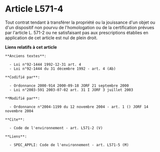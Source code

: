 # Article L571-4

Tout contrat tendant à transférer la propriété ou la jouissance d'un objet ou d'un dispositif non pourvu de l'homologation ou
de la certification prévues par l'article L. 571-2 ou ne satisfaisant pas aux prescriptions établies en application de cet
article est nul de plein droit.

**Liens relatifs à cet article**

	**Anciens textes**:

	  - Loi n°92-1444 1992-12-31 art. 4
	  - Loi n°92-1444 du 31 décembre 1992 - art. 4 (Ab)

	**Codifié par**:

	  - Ordonnance 2000-914 2000-09-18 JORF 21 septembre 2000
	  - Loi n°2003-591 2003-07-02 art. 31 I JORF 3 juillet 2003

	**Modifié par**:

	  - Ordonnance n°2004-1199 du 12 novembre 2004 - art. 1 () JORF 14 novembre 2004

	**Cite**:

	  - Code de l'environnement - art. L571-2 (V)

	**Liens**:

	  - SPEC_APPLI: Code de l'environnement - art. L571-5 (M)

